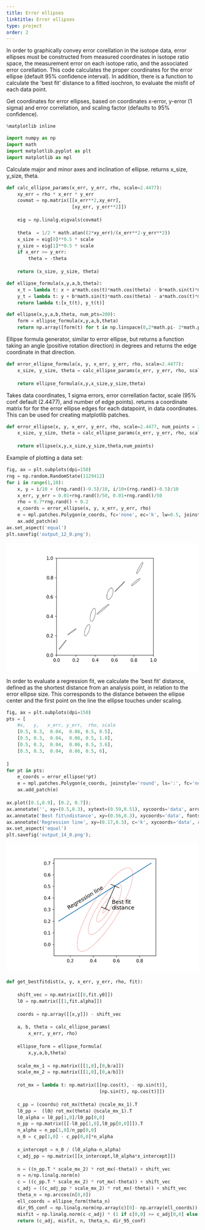 ```yaml
---
title: Error ellipses
linktitle: Error ellipses
type: project
order: 2
---
```


In order to graphically convey error corellation in the isotope data, error ellipses must be constructed from measured coordinates in isotope ratio space, the measurement error on each isotope ratio, and the associated error corellation. 
This code calculates the proper coordinates for the error ellipse (default 95% confidence interval). 
In addition, there is a function to calculate the 'best fit' distance to a fitted isochron, to evaluate the misfit of each data point. 

<!--more--> 

Get coordinates for error ellipses, based on coordinates
x-error, y-error (1 sigma) and error correllation, and scaling 
factor (defaults to 95% confidence).


```python
%matplotlib inline
```


```python
import numpy as np
import math
import matplotlib.pyplot as plt
import matplotlib as mpl
```

Calculate major and minor axes and inclination of ellipse.
returns x_size, y_size, theta.

```python
def calc_ellipse_params(x_err, y_err, rho, scale=2.4477):
    xy_err = rho * x_err * y_err
    covmat = np.matrix([[x_err**2,xy_err],
                        [xy_err, y_err**2]])

    eig = np.linalg.eigvals(covmat)

    theta  = 1/2 * math.atan((2*xy_err)/(x_err**2-y_err**2))
    x_size = eig[0]**0.5 * scale
    y_size = eig[1]**0.5 * scale
    if x_err >= y_err:
        theta = -theta
        
    return (x_size, y_size, theta)
```


```python
def ellipse_formula(x,y,a,b,theta):
    x_t = lambda t: x + a*math.cos(t)*math.cos(theta) - b*math.sin(t)*math.sin(theta)
    y_t = lambda t: y + b*math.sin(t)*math.cos(theta) - a*math.cos(t)*math.sin(theta)
    return lambda t:[x_t(t), y_t(t)]
```


```python
def ellipse(x,y,a,b,theta, num_pts=200):
    form = ellipse_formula(x,y,a,b,theta)
    return np.array([form(t) for t in np.linspace(0,2*math.pi- 2*math.pi/num_pts, num=num_pts)])
```

Ellipse formula generator, similar to error ellipse, but returns a function taking an angle
(positive rotation direction) in degrees and returns the edge coordinate in that direction.


```python
def error_ellipse_formula(x, y, x_err, y_err, rho, scale=2.4477):
    x_size, y_size, theta = calc_ellipse_params(x_err, y_err, rho, scale)

    return ellipse_formula(x,y,x_size,y_size,theta)
```

Takes data coordinates, 1 sigma errors, error correllation factor, scale
(95% conf default (2.4477), and number of edge points).
returns a coordinate matrix for for the error ellipse edges for each datapoint,
in data coordinates. 
This can be used for creating matplotlib patches.


```python
def error_ellipse(x, y, x_err, y_err, rho, scale=2.4477, num_points = 200):
    x_size, y_size, theta = calc_ellipse_params(x_err, y_err, rho, scale)
    
    return ellipse(x,y,x_size,y_size,theta,num_points)
```

Example of plotting a data set:


```python
fig, ax = plt.subplots(dpi=150)
rng = np.random.RandomState(1129412)
for i in range(1,10):
    x, y = i/10 + (rng.rand()-0.5)/10, i/10+(rng.rand()-0.5)/10
    x_err, y_err = 0.01+rng.rand()/50, 0.01+rng.rand()/50
    rho = 0.7*rng.rand() + 0.2
    e_coords = error_ellipse(x, y, x_err, y_err, rho)
    e = mpl.patches.Polygon(e_coords, fc='none', ec='k', lw=0.5, joinstyle='round')
    ax.add_patch(e)
ax.set_aspect('equal')
plt.savefig('output_12_0.png');
```


    
![png](output_12_0.png)
    


In order to evaluate a regression fit, we calculate the 'best fit' distance, defined as the shortest distance from an analysis point, in relation to the error ellipse size. This corresponds to the distance between the ellipse center and the first point on the line the ellipse touches under scaling.

```python
fig, ax = plt.subplots(dpi=150)
pts = [
    #x,   y,   x_err, y_err,  rho, scale
    [0.5, 0.3,  0.04,  0.06, 0.5, 0.5],
    [0.5, 0.3,  0.04,  0.06, 0.5, 1.8],
    [0.5, 0.3,  0.04,  0.06, 0.5, 3.6],
    [0.5, 0.3,  0.04,  0.06, 0.5, 6],
    
]
for pt in pts:
    e_coords = error_ellipse(*pt)
    e = mpl.patches.Polygon(e_coords, joinstyle='round', ls=':', fc='none', ec='C3', lw=1)
    ax.add_patch(e)

ax.plot([0.1,0.9], [0.2, 0.7]);
ax.annotate('', xy=(0.5,0.3), xytext=(0.59,0.51), xycoords='data', arrowprops={'arrowstyle': '|-|'})
ax.annotate('Best fit\ndistance', xy=(0.56,0.3), xycoords='data', fontsize=12)
ax.annotate('Regression line', xy=(0.17,0.3), c='k', xycoords='data', rotation =31, fontsize=12);
ax.set_aspect('equal')
plt.savefig('output_14_0.png');
```

    
![png](output_14_0.png)
    



```python
def get_bestfitdist(x, y, x_err, y_err, rho, fit):
    
    shift_vec = np.matrix([[0,fit.y0]])
    l0 = np.matrix([[1,fit.alpha]])
    
    coords = np.array([[x,y]]) - shift_vec

    a, b, theta = calc_ellipse_params(
        x_err, y_err, rho)
    
    ellipse_form = ellipse_formula(
        x,y,a,b,theta)
    
    scale_mx_1 = np.matrix([[1,0],[0,b/a]])
    scale_mx_2 = np.matrix([[1,0],[0,a/b]])

    rot_mx = lambda t: np.matrix([[np.cos(t), - np.sin(t)],
                                  [np.sin(t), np.cos(t)]])
    
    c_pp = (coords@ rot_mx(theta) @scale_mx_1).T
    l0_pp =  (l0@ rot_mx(theta) @scale_mx_1).T
    l0_alpha = l0_pp[1,0]/l0_pp[0,0]
    n_pp = np.matrix([[-l0_pp[1,0],l0_pp[0,0]]]).T
    n_alpha = n_pp[1,0]/n_pp[0,0]
    n_0 = c_pp[1,0] - c_pp[0,0]*n_alpha
    
    x_intercept = n_0 / (l0_alpha-n_alpha)
    c_adj_pp = np.matrix([[x_intercept,l0_alpha*x_intercept]])
    
    n = ((n_pp.T * scale_mx_2) * rot_mx(-theta)) + shift_vec
    n = n/np.linalg.norm(n)
    c = ((c_pp.T * scale_mx_2) * rot_mx(-theta)) + shift_vec
    c_adj = ((c_adj_pp * scale_mx_2) * rot_mx(-theta)) + shift_vec
    theta_n = np.arccos(n[0,0])
    ell_coords = ellipse_form(theta_n)
    dir_95_conf = np.linalg.norm(np.array(c)[0]- np.array(ell_coords)) 
    misfit = np.linalg.norm(c-c_adj) * (1 if c[0,0] >= c_adj[0,0] else -1) 
    return (c_adj, misfit, n, theta_n, dir_95_conf)
```


